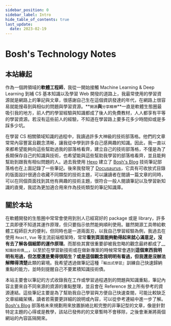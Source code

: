 ```yaml
---
sidebar_position: 0
sidebar_label: Intro
hide_table_of_contents: true
last_update: 
  date: 2023-02-19
---
```


# Bosh's Technology Notes

## 本站緣起
作為一個跨領域的**軟體工程師**，我從一開始接觸 Machine Learning & Deep Learning 到補 CS 基本知識以及學習 Web 開發的道路上，我最常使用的學習資源就是網路上的筆記與文章，很感謝自己生在這個資訊發達的年代，在網路上很容易就能搜尋到與相似的問題與學習資源。**`開源`**與**`分享精神`**一直是軟體生態圈最吸引我的地方，前人們的學習經驗與知識都成了後人的免費教材，人人都享有平等的學習資源。若沒有這些前人的經驗，不知道在學習路上要多花多少時間抑或是多踩多少坑。

在學習 CS 相關領域知識的過程中，我讀過許多大神級的技術部落格。他們的文章常常內容豐富且觀念清晰，讓我從中學到許多自己感興趣的知識。因此，我一直以來都希望能夠向這些幫助過我的部落格看齊，建立自己的技術部落格，不僅是為了長期保存自己的知識與技術，也希望能與這些幫助我學習的部落格看齊，並且能夠幫助到跟我有相似問題的人。過去我使用 [Hexo](https://hexo.io/zh-tw/) 建立了 [Bosh's Blog](https://blog.boshkuo.com/) 技術筆記部落格也在上面記錄了一些筆記。後來我發現了 [Docusaurus](https://docusaurus.io/)，它具有可收放式目錄的版面設計很適合收藏不同類型的技術主題，可以讓讀者在閱讀一篇文章的同時，可以在同個頁面找到其他有興趣的技術主題，很符合一般人閱讀筆記以及學習新知識的直覺，我認為更加適合用來作為技術類型的筆記知識庫。

## 關於本站
在軟體開發的生態圈中常常會使用到別人已經寫好的 package 或是 library，許多工具即便不知道其運作原理，但只要指示依然能夠順利使用。雖然開源工具帶給軟體工程師巨大的便利，但同時也是一道兩面刃，以我自己學習經驗為例，我過去在使用 `React`, `Vue` 等主流前端框架時，常常**看到頁面能夠動得起來就心滿意足，沒有去了解各個細節的運作原理**。而那些其實很重要卻被我忽略的觀念最終都成了__`知識技術債`__，以至於在學習新技術或在做新專案的時候常常會遇到**這個東西我明明有用過，但怎麼還是覺得很陌生？**或是**這個觀念我明明有看過，但我還是沒辦法解釋得清楚**此類的窘境。我希望透過做筆記這種『`輸出式學習`』訓練自己快速歸納重點的能力，並時刻提醒自己不要累積知識技術債。

本站主要會以筆記的方式收錄我在工作或學習過程遇到的問題與知識重點，筆記內容主要來自不同來源的資源的重點整理，並且會在 Reference 放上所有參考的資源連結。這些筆記主要是為了幫助我自己學習與方便自己快速查閱，可能比較缺乏文章組織架構，讀者若需要更詳細的說明或內容，可以從參考連結中進一步了解。 [Bosh's Blog](https://blog.boshkuo.com/) 部落格未來規劃用來放置脈絡比較完整的非筆記型的文章，像是針對特定主題的心得或是教學，該站已發佈的的文章暫時不會移除，之後會漸漸將兩個網站的內容區隔開來。







